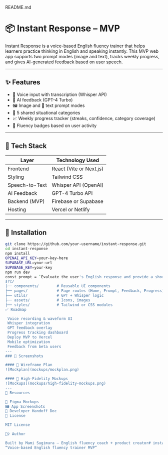 README.md
# 📦 Instant Response – MVP

Instant Response is a voice-based English fluency trainer that helps learners practice thinking in English and speaking instantly. This MVP web app supports two prompt modes (image and text), tracks weekly progress, and gives AI-generated feedback based on user speech.

---

## ✨ Features

- 🎤 Voice input with transcription (Whisper API)
- 🧠 AI feedback (GPT-4 Turbo)
- 🖼️ Image and 💬 text prompt modes
- 📂 5 shared situational categories
- 📈 Weekly progress tracker (streaks, confidence, category coverage)
- 🏅 Fluency badges based on user activity

---

## 🧱 Tech Stack

| Layer          | Technology Used         |
|----------------|--------------------------|
| Frontend       | React (Vite or Next.js)  |
| Styling        | Tailwind CSS             |
| Speech-to-Text | Whisper API (OpenAI)     |
| AI Feedback    | GPT-4 Turbo API          |
| Backend (MVP)  | Firebase or Supabase     |
| Hosting        | Vercel or Netlify        |

---

## 🔧 Installation

```bash
git clone https://github.com/your-username/instant-response.git
cd instant-response
npm install
OPENAI_API_KEY=your-key-here
SUPABASE_URL=your-url
SUPABASE_KEY=your-key
npm run dev
const prompt = `Evaluate the user's English response and provide a short, friendly suggestion to improve clarity or tone. If needed, provide one rephrasing.`;
src/
├── components/        # Reusable UI components
├── pages/             # Page routes (Home, Prompt, Feedback, Progress)
├── utils/             # GPT + Whisper logic
├── assets/            # Icons, images
├── styles/            # Tailwind or CSS modules
✅ Roadmap

 Voice recording & waveform UI
 Whisper integration
 GPT feedback overlay
 Progress tracking dashboard
 Deploy MVP to Vercel
 Mobile optimization
 Feedback from beta users
---
### 📸 Screenshots

#### 🧩 Wireframe Plan  
![Mockplan](mockups/mockplan.png)

#### 🎨 High-Fidelity Mockups  
![Mockups](mockups/high-fidelity-mockups.png)
---
📎 Resources

🎨 Figma Mockups
🖼️ App Screenshots
📄 Developer Handoff Doc
🤝 License

MIT License

🙋‍♀️ Author

Built by Mami Sugimura – English fluency coach + product creator# instant-response-mvp
“Voice-based English fluency trainer MVP”
